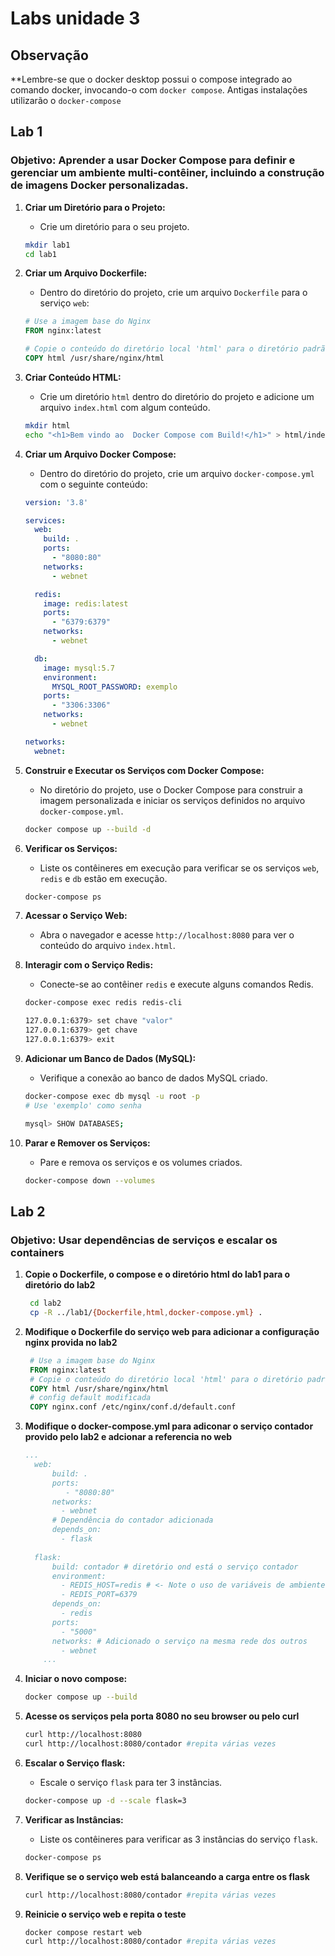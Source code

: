 # Labs unidade 3

## Observação

**Lembre-se que o docker desktop possui o compose integrado ao comando docker, invocando-o com `docker compose`. Antigas instalações utilizarão o `docker-compose`

## Lab 1

### Objetivo: Aprender a usar Docker Compose para definir e gerenciar um ambiente multi-contêiner, incluindo a construção de imagens Docker personalizadas.

1. **Criar um Diretório para o Projeto:**
   - Crie um diretório para o seu projeto.
  
   ```bash
   mkdir lab1
   cd lab1
   ```

2. **Criar um Arquivo Dockerfile:**
   - Dentro do diretório do projeto, crie um arquivo `Dockerfile` para o serviço `web`:

   ```dockerfile
   # Use a imagem base do Nginx
   FROM nginx:latest

   # Copie o conteúdo do diretório local 'html' para o diretório padrão do Nginx
   COPY html /usr/share/nginx/html
   ```

3. **Criar Conteúdo HTML:**
   - Crie um diretório `html` dentro do diretório do projeto e adicione um arquivo `index.html` com algum conteúdo.

   ```bash
   mkdir html
   echo "<h1>Bem vindo ao  Docker Compose com Build!</h1>" > html/index.html
   ```

4. **Criar um Arquivo Docker Compose:**
   - Dentro do diretório do projeto, crie um arquivo `docker-compose.yml` com o seguinte conteúdo:

   ```yaml
   version: '3.8'

   services:
     web:
       build: .
       ports:
         - "8080:80"
       networks:
         - webnet

     redis:
       image: redis:latest
       ports:
         - "6379:6379"
       networks:
         - webnet

     db:
       image: mysql:5.7
       environment:
         MYSQL_ROOT_PASSWORD: exemplo
       ports:
         - "3306:3306"
       networks:
         - webnet

   networks:
     webnet:
   ```

5. **Construir e Executar os Serviços com Docker Compose:**
   - No diretório do projeto, use o Docker Compose para construir a imagem personalizada e iniciar os serviços definidos no arquivo `docker-compose.yml`.

   ```bash
   docker compose up --build -d
   ```

6. **Verificar os Serviços:**
   - Liste os contêineres em execução para verificar se os serviços `web`, `redis` e `db` estão em execução.

   ```bash
   docker-compose ps
   ```

7. **Acessar o Serviço Web:**
   - Abra o navegador e acesse `http://localhost:8080` para ver o conteúdo do arquivo `index.html`.

8. **Interagir com o Serviço Redis:**
   - Conecte-se ao contêiner `redis` e execute alguns comandos Redis.

   ```bash
   docker-compose exec redis redis-cli
   
   127.0.0.1:6379> set chave "valor"
   127.0.0.1:6379> get chave
   127.0.0.1:6379> exit
   ```

9. **Adicionar um Banco de Dados (MySQL):**
    - Verifique a conexão ao banco de dados MySQL criado.

    ```bash
    docker-compose exec db mysql -u root -p
    # Use 'exemplo' como senha
    
    mysql> SHOW DATABASES;
    ```

10. **Parar e Remover os Serviços:**
    - Pare e remova os serviços e os volumes criados.

    ```bash
    docker-compose down --volumes
    ```

## Lab 2

### Objetivo: Usar dependências de serviços e escalar os containers

1. **Copie o Dockerfile, o compose e o diretório html do lab1 para o diretório do lab2**

   ```bash
    cd lab2
    cp -R ../lab1/{Dockerfile,html,docker-compose.yml} .
    ```

2. **Modifique o Dockerfile do serviço web para adicionar a configuração nginx provida no lab2**

   ```Dockerfile
    # Use a imagem base do Nginx
    FROM nginx:latest
    # Copie o conteúdo do diretório local 'html' para o diretório padrão do Nginx
    COPY html /usr/share/nginx/html
    # config default modificada
    COPY nginx.conf /etc/nginx/conf.d/default.conf
    ```

3. **Modifique o docker-compose.yml para adiconar o serviço contador provido pelo lab2 e adcionar a referencia no web**

    ```yaml
    ...
      web:
          build: .
          ports:
             - "8080:80"
          networks:
            - webnet
          # Dependência do contador adicionada
          depends_on: 
            - flask
          
      flask:
          build: contador # diretório ond está o serviço contador
          environment:
            - REDIS_HOST=redis # <- Note o uso de variáveis de ambiente a serem interpretadas pelo serviço,  
            - REDIS_PORT=6379
          depends_on:
            - redis
          ports:
            - "5000"
          networks: # Adicionado o serviço na mesma rede dos outros
            - webnet
        ...
    ```

4. **Iniciar o novo compose:**

    ```bash
    docker compose up --build
    ```

5. **Acesse os serviços pela porta 8080 no seu browser ou pelo curl**

   ```bash
   curl http://localhost:8080
   curl http://localhost:8080/contador #repita várias vezes
   ```

6. **Escalar o Serviço flask:**
   - Escale o serviço `flask` para ter 3 instâncias.

   ```bash
   docker-compose up -d --scale flask=3
   ```

7. **Verificar as Instâncias:**
   - Liste os contêineres para verificar as 3 instâncias do serviço `flask`.

   ```bash
   docker-compose ps
   ```

8. **Verifique se o serviço web está balanceando a carga entre os flask** 

   ```bash
   curl http://localhost:8080/contador #repita várias vezes
   ```

9. **Reinicie o serviço web e repita o teste**

   ```bash
   docker compose restart web
   curl http://localhost:8080/contador #repita várias vezes
   ```

